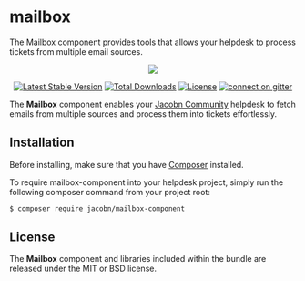 # mailbox
The Mailbox component provides tools that allows your helpdesk to process tickets from multiple email sources.

<p align="center"><a href="https://www.jacobn.com/en/" target="_blank">
    <img src="https://s3-ap-southeast-1.amazonaws.com/cdn.jacobn.com/jacobn/bundles/webkuldefault/images/jacobn-wide.svg">
</a></p>

<p align="center">
    <a href="https://packagist.org/packages/jacobn/mailbox-component"><img src="https://poser.pugx.org/jacobn/mailbox-component/v/stable.svg" alt="Latest Stable Version"></a>
    <a href="https://packagist.org/packages/jacobn/mailbox-component"><img src="https://poser.pugx.org/jacobn/mailbox-component/d/total.svg" alt="Total Downloads"></a>
    <a href="https://packagist.org/packages/jacobn/mailbox-component"><img src="https://poser.pugx.org/jacobn/mailbox-component/license.svg" alt="License"></a>
    <a href="https://gitter.im/jacobn/mailbox-component"><img src="https://badges.gitter.im/jacobn/mailbox-component.svg" alt="connect on gitter"></a>
</p>

The **Mailbox** component enables your [Jacobn Community][1] helpdesk to fetch emails from multiple sources and process them into tickets effortlessly.

Installation
--------------

Before installing, make sure that you have [Composer][2] installed.

To require mailbox-component into your helpdesk project, simply run the following composer command from your project root:

```bash
$ composer require jacobn/mailbox-component
```

License
--------------

The **Mailbox** component and libraries included within the bundle are released under the MIT or BSD license.

[1]: https://www.jacobn.com/
[2]: https://getcomposer.org/